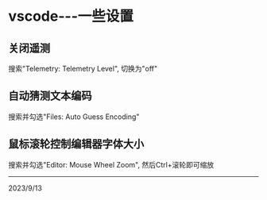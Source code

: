 # vscode---一些设置

## 关闭遥测
搜索"Telemetry: Telemetry Level", 切换为"off"  

## 自动猜测文本编码
搜索并勾选"Files: Auto Guess Encoding"  

## 鼠标滚轮控制编辑器字体大小
搜索并勾选"Editor: Mouse Wheel Zoom", 然后Ctrl+滚轮即可缩放  


---
2023/9/13  
